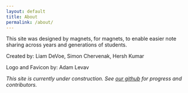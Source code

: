 ```yaml
---
layout: default
title: About
permalink: /about/
---
```

This site was designed by magnets, for magnets, to enable easier note sharing across years and generations of students.

Created by: Liam DeVoe, Simon Chervenak, Hersh Kumar

Logo and Favicon by: Adam Levav

*This site is currently under construction. See [our github](https://github.com/bdnotes/BDNotes) for progress and contributors.*
